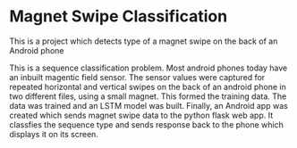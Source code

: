 # Magnet Swipe Classification
This is a project which detects type of a magnet swipe on the back of an Android phone

This is a sequence classification problem.
Most android phones today have an inbuilt magentic field sensor. The sensor values were captured for repeated horizontal and vertical swipes on the back of an android phone in two different files, using a small magnet. This formed the training data. The data was trained and an LSTM model was built.
Finally, an Android app was created which sends magnet swipe data to the python flask web app. It classfies the sequence type and sends response back to the phone which displays it on its screen.

